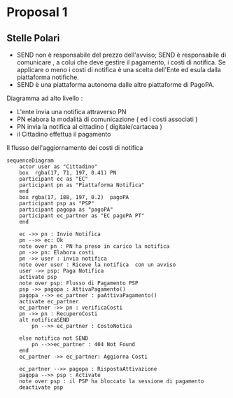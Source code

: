 # Proposal 1

## Stelle Polari 

- SEND non è responsabile del prezzo dell'avviso; SEND è responsabile di comunicare , a colui che deve gestire il pagamento, i costi di notifica. Se applicare o meno i costi di notifica è una scelta dell'Ente ed esula dalla piattaforma notifiche. 
- SEND è una piattaforma autonoma dalle altre piattaforme di PagoPA.


Diagramma ad alto livello : 
- L'ente invia una notifica attraverso PN 
- PN elabora la modalità di comunicazione ( ed i costi associati )
- PN invia la notifica al cittadino ( digitale/cartacea )
- il Cittadino effettua il pagamento 

Il flusso dell'aggiornamento dei costi di notifica
```mermaid
sequenceDiagram
    actor user as "Cittadino"
    box  rgba(17, 71, 197, 0.41) PN
    participant ec as "EC"
    participant pn as "Piattaforma Notifica"
    end
    box rgba(17, 188, 197, 0.2)  pagoPA
    participant psp as "PSP"
    participant pagopa as "pagoPA"
    participant ec_partner as "EC pagoPA PT"
    end 

    ec ->> pn : Invio Notifica 
    pn -->> ec: Ok 
    note over pn : PN ha preso in carico la notifica
    pn ->> pn: Elabora costi
    pn ->> user : invia notifica
    note over user : Riceve la notifica  con un avviso
    user ->> psp: Paga Notifica
    activate psp 
    note over psp: Flusso di Pagamento PSP 
    psp ->> pagopa : AttivaPagamento()
    pagopa -->> ec_partner : paAttivaPagamento()
    activate ec_partner
    ec_partner ->> pn : verificaCosti
    pn ->> pn : RecuperoCosti
    alt notificaSEND
        pn -->> ec_partner : CostoNotica 
        
    else notifica not SEND
        pn -->>ec_partner : 404 Not Found 
    end
    ec_partner ->> ec_partner: Aggiorna Costi
    
    ec_partner -->> pagopa : RispostaAttivazione 
    pagopa -->> psp : Activate 
    note over psp : il PSP ha bloccato la sessione di pagamento
    deactivate psp
```